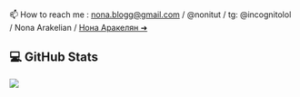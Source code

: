 📫 How to reach me : nona.blogg@gmail.com /  @nonitut / tg: @incognitolol / Nona Arakelian /
<a href="https://www.youtube.com/watch?v=zk0Xuez3gMw" target="_blank">Нона Аракелян ➜</a>


## 💻 GitHub Stats
![](https://github-readme-stats.vercel.app/api/top-langs/?username=nonitut&theme=buefy&hide_border=false&include_all_commits=false&count_private=false&layout=compact)
